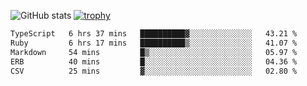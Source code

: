 ![GitHub stats](https://github-readme-stats.vercel.app/api?username=ksk001100&show_icons=true&theme=tokyonight)
[![trophy](https://github-profile-trophy.vercel.app/?username=ksk001100&theme=onedark)](https://github.com/ryo-ma/github-profile-trophy)

<!--START_SECTION:waka-->

```txt
TypeScript   6 hrs 37 mins   ██████████▓░░░░░░░░░░░░░░   43.21 %
Ruby         6 hrs 17 mins   ██████████▒░░░░░░░░░░░░░░   41.07 %
Markdown     54 mins         █▒░░░░░░░░░░░░░░░░░░░░░░░   05.97 %
ERB          40 mins         █░░░░░░░░░░░░░░░░░░░░░░░░   04.36 %
CSV          25 mins         ▓░░░░░░░░░░░░░░░░░░░░░░░░   02.80 %
```

<!--END_SECTION:waka-->
